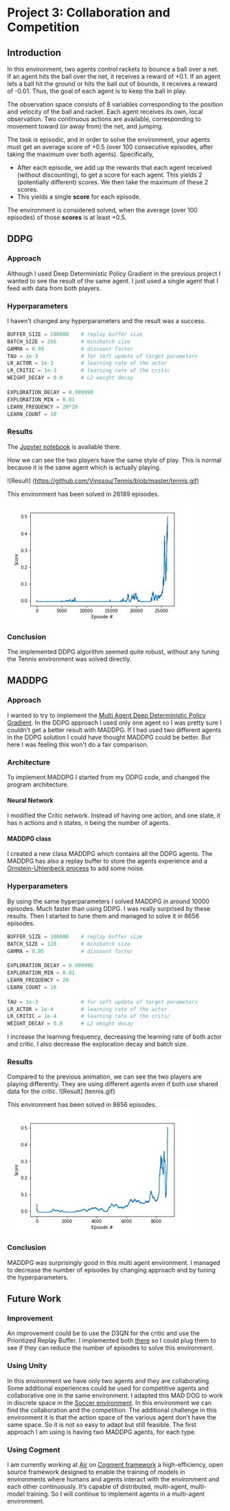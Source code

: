 # Project 3: Collaboration and Competition
 
## Introduction
 
In this environment, two agents control rackets to bounce a ball over a net. If an agent hits the ball over the net, it receives a reward of +0.1.  If an agent lets a ball hit the ground or hits the ball out of bounds, it receives a reward of -0.01.  Thus, the goal of each agent is to keep the ball in play.
 
The observation space consists of 8 variables corresponding to the position and velocity of the ball and racket. Each agent receives its own, local observation.  Two continuous actions are available, corresponding to movement toward (or away from) the net, and jumping.
 
The task is episodic, and in order to solve the environment, your agents must get an average score of +0.5 (over 100 consecutive episodes, after taking the maximum over both agents). Specifically,
 
- After each episode, we add up the rewards that each agent received (without discounting), to get a score for each agent. This yields 2 (potentially different) scores. We then take the maximum of these 2 scores.
- This yields a single **score** for each episode.
 
The environment is considered solved, when the average (over 100 episodes) of those **scores** is at least +0.5.
 
 
## DDPG
 
### Approach
Although I used Deep Deterministic Policy Gradient in the previous project I wanted to see the result of the same agent. I just used a single agent that I feed with data from both players.
 
### Hyperparameters
I haven't changed any hyperparameters and the result was a success.
 
```python
BUFFER_SIZE = 100000    # replay buffer size
BATCH_SIZE = 256        # minibatch size
GAMMA = 0.99            # discount factor
TAU = 1e-3              # for soft update of target parameters
LR_ACTOR = 1e-3         # learning rate of the actor
LR_CRITIC = 1e-3        # learning rate of the critic
WEIGHT_DECAY = 0.0      # L2 weight decay
 
EXPLORATION_DECAY = 0.999999
EXPLORATION_MIN = 0.01
LEARN_FREQUENCY = 20*20
LEARN_COUNT = 10
```
 
### Results
The [Jupyter notebook](https://github.com/Vinssou/Tennis/blob/master/Tennis.ipynb) is available there.
 
How we can see the two players have the same style of play. This is normal because it is the same agent which is actually playing.
 
![Result] (https://github.com/Vinssou/Tennis/blob/master/tennis.gif)
 
This environment has been solved in 26189 episodes.
![Progress](https://github.com/Vinssou/Tennis/blob/master/ddpg.png)
 
### Conclusion
The implemented DDPG algorithm seemed quite robust, without any tuning the Tennis environment was solved directly.
 
## MADDPG
 
### Approach
I wanted to try to implement the [Multi Agent Deep Deterministic Policy Gradient](https://arxiv.org/pdf/1706.02275.pdf). In the DDPG approach I used only one agent so I was pretty sure I couldn't get a better result with MADDPG. If I had used two different agents in the DDPG solution I could have thought MADDPG could be better. But here I was feeling this won't do a fair comparison.
 
### Architecture
To implement MADDPG I started from my DDPG code, and changed the program architecture.
 
#### Neural Network
I modified the Critic network. Instead of having one action, and one state, it has n actions and n states, n being the number of agents.
 
#### MADDPG class
I created a new class MADDPG which contains all the DDPG agents. The MADDPG has also a replay buffer to store the agents experience and a [Ornstein-Uhlenbeck process](https://en.wikipedia.org/wiki/Ornstein%E2%80%93Uhlenbeck_process) to add some noise. 
 
### Hyperparameters
By using the same hyperparameters I solved MADDPG in around 10000 episodes. Much faster than using DDPG. I was really surprised by these results. Then I started to tune them and managed to solve it in 8656 episodes.
 
```python
BUFFER_SIZE = 100000    # replay buffer size
BATCH_SIZE = 128        # minibatch size
GAMMA = 0.95            # discount factor
 
EXPLORATION_DECAY = 0.999995
EXPLORATION_MIN = 0.01
LEARN_FREQUENCY = 20
LEARN_COUNT = 10
 
TAU = 1e-3              # for soft update of target parameters
LR_ACTOR = 1e-4         # learning rate of the actor
LR_CRITIC = 1e-4        # learning rate of the critic
WEIGHT_DECAY = 0.0      # L2 weight decay
```
 
I increase the learning frequency, decreasing the learning rate of both actor and critic. I also decrease the exploration decay and batch size.
 
### Results
Compared to the previous animation, we can see the two players are playing differently. They are using different agents even if both use shared data for the critic.
![Result] (tennis.gif)
 
This environment has been solved in 8656 episodes.
![Progress](maddpg.png)
 
### Conclusion
MADDPG was surprisingly good in this multi agent environment. I managed to decrease the number of episodes by changing approach and by tuning the hyperparameters.
 
## Future Work
 
### Improvement
An improvement could be to use the D3QN for the critic and use the Prioritized Replay Buffer. I implemented both [there](https://github.com/Vinssou/Banana/blob/master/Navigation.ipynb) so I could plug them to see if they can reduce the number of episodes to solve this environment.
 
### Using Unity
In this environment we have only two agents and they are collaborating. Some additional experiences could be used for competitive agents and collaborative one in the same environment. I adapted this MAD DOG to work in discrete space in the [Soccer environment](https://github.com/Vinssou/Soccer/blob/master/Soccer.ipynb). In this environment we can find the collaboration and the competition. The additional challenge in this environment it is that the action space of the various agent don't have the same space. So it is not so easy to adapt but still feasible. The first approach I am using is having two MADDPG agents, for each type.
 
### Using Cogment
I am currently working at [Air](https://ai-r.com/) on [Cogment framework](https://cogment.ai/) a high-efficiency, open source framework designed to enable the training of models in environments where humans and agents interact with the environment and each other continuously. It’s capable of distributed, multi-agent, multi-model training. So I will continue to implement agents in a multi-agent environment.
 

